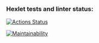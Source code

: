 ### Hexlet tests and linter status:
[![Actions Status](https://github.com/dolgashov/frontend-project-44/actions/workflows/hexlet-check.yml/badge.svg)](https://github.com/dolgashov/frontend-project-44/actions)

[![Maintainability](https://api.codeclimate.com/v1/badges/2a8437cb1d127976ae0c/maintainability)](https://codeclimate.com/github/dolgashov/frontend-project-44/maintainability)